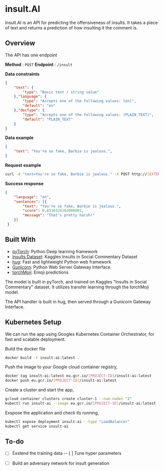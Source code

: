 # insult.AI

Insult.AI is an API for predicting the offensiveness of insults. It takes a piece of text and returns a prediction of how insulting it the comment is.  

## Overview 
The API has one endpoint 

**Method** : `POST`
**Endpoint** : `/insult`

**Data constraints**
```json
{
    "text": {
        "type": "Basic text / string value"
    },"language": {
        "type": "Accepts one of the following values: (en)",
        "default": "en"
    },"docType": {
        "type": "Accepts one of the following values: (PLAIN_TEXT)",
        "default": "PLAIN_TEXT"
    }
}
```

**Data example**
```json
{
	"text": "You're so fake, Barbie is jealous.",
}
```

**Request example**
```bash
curl -d "text=You're so fake, Barbie is jealous." -X POST http://[EXTERNAL_IP]:8000/insult
```

**Success response**

```json
{
    "language": "en", 
    "sentences": [{
        "text": "You're so fake, Barbie is jealous.", 
        "score": 0.8516324162000001, 
        "message": "That's pretty harsh!"
    }]
 }
```


## Built With 
* [pyTorch](https://pytorch.org/): Python Deep learning framework
* [Insults Dataset](https://www.kaggle.com/c/detecting-insults-in-social-commentary): Kaggles Insults in Social Commentary Dataset
* [hug](https://github.com/timothycrosley/hug): Fast and lightweight Python web framework
* [Gunicorn](http://gunicorn.org/): Python Web Server Gateway Interface
* [torchMoji](https://github.com/huggingface/torchMoji): Emoji predictions

The model is built in pyTorch, and trained on Kaggles "Insults in Social Commentary" dataset. It utilizes transfer learning through the torchMoji model.

The API handler is built in hug, then served through a Gunicorn Gateway Interface.



## Kubernetes Setup 

We can run the app using Googles Kubernetes Container Orchestrator, for fast and scalable deployment.

Build the docker file 
```bash
docker build -t insult-ai:latest .
```
Push the image to your Google cloud container registry,
```bash
docker tag insult-ai:latest eu.gcr.io/[PROJECT-ID]/insult-ai:latest
docker push eu.gcr.io/[PROJECT-ID]/insult-ai:latest
```
Create a cluster and start the app,
```bash
gcloud container clusters create cluster-1 --num-nodes "2" 
kubectl run insult-ai --image eu.gcr.io/[PROJECT-ID]/insult-ai:latest --port 8000
```
Exspose the application and check its running,
```bash
kubectl expose deployment insult-ai --type "LoadBalancer"
kubectl get service insult-ai
```

## To-do
- [ ] Exstend the training data
-- [ ] Tune hyper parameters 
- [ ] Build an adversary network for insult generation 



